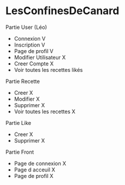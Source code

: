# LesConfinesDeCanard

Partie User (Léo)
  - Connexion V
  - Inscription V
  - Page de profil V
  - Modifier Utilisateur X
  - Creer Compte X
  - Voir toutes les recettes likés
  
 Partie Recette
  - Creer X
  - Modifier X
  - Supprimer X
  - Voir toutes les recettes X
  
 Partie Like
  - Creer X
  - Supprimer X
  
 Partie Front 
  - Page de connexion X
  - Page d acceuil X
  - Page de profil X
